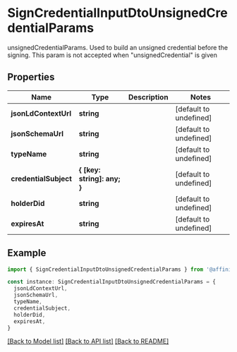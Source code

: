 # SignCredentialInputDtoUnsignedCredentialParams

unsignedCredentialParams. Used to build an unsigned credential before the signing. This param is not accepted when \"unsignedCredential\" is given

## Properties

| Name                  | Type                        | Description | Notes                  |
| --------------------- | --------------------------- | ----------- | ---------------------- |
| **jsonLdContextUrl**  | **string**                  |             | [default to undefined] |
| **jsonSchemaUrl**     | **string**                  |             | [default to undefined] |
| **typeName**          | **string**                  |             | [default to undefined] |
| **credentialSubject** | **{ [key: string]: any; }** |             | [default to undefined] |
| **holderDid**         | **string**                  |             | [default to undefined] |
| **expiresAt**         | **string**                  |             | [default to undefined] |

## Example

```typescript
import { SignCredentialInputDtoUnsignedCredentialParams } from '@affinidi-tdk/wallets-client'

const instance: SignCredentialInputDtoUnsignedCredentialParams = {
  jsonLdContextUrl,
  jsonSchemaUrl,
  typeName,
  credentialSubject,
  holderDid,
  expiresAt,
}
```

[[Back to Model list]](../README.md#documentation-for-models) [[Back to API list]](../README.md#documentation-for-api-endpoints) [[Back to README]](../README.md)
